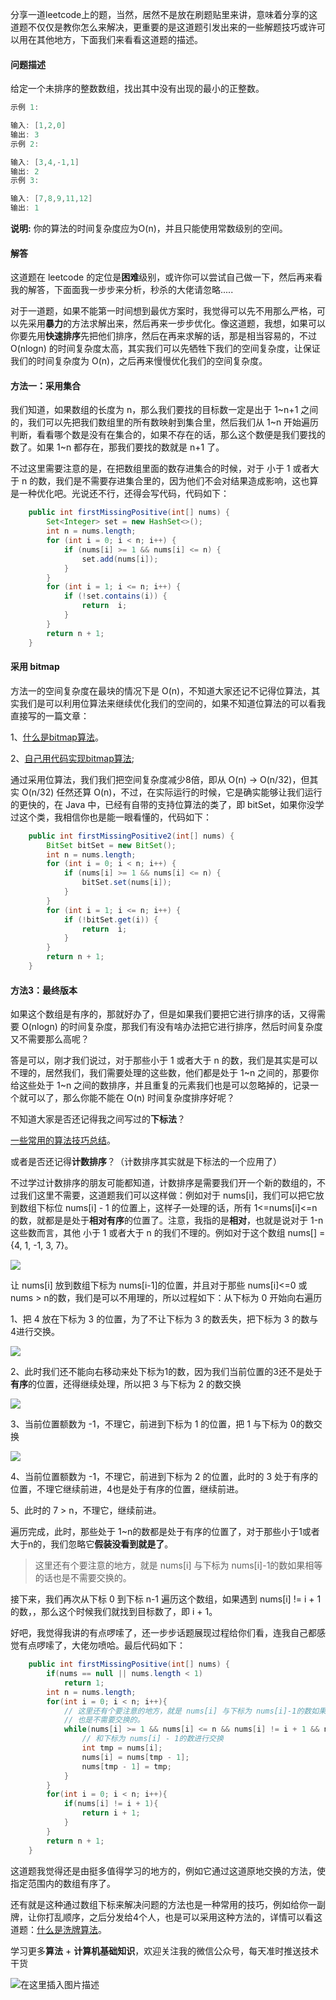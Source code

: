 分享一道leetcode上的题，当然，居然不是放在刷题贴里来讲，意味着分享的这道题不仅仅是教你怎么来解决，更重要的是这道题引发出来的一些解题技巧或许可以用在其他地方，下面我们来看看这道题的描述。

#### 问题描述

给定一个未排序的整数数组，找出其中没有出现的最小的正整数。
```java
示例 1:

输入: [1,2,0]
输出: 3
示例 2:

输入: [3,4,-1,1]
输出: 2
示例 3:

输入: [7,8,9,11,12]
输出: 1
```

**说明:** 你的算法的时间复杂度应为O(n)，并且只能使用常数级别的空间。

#### 解答

这道题在 leetcode 的定位是**困难**级别，或许你可以尝试自己做一下，然后再来看我的解答，下面面我一步步来分析，秒杀的大佬请忽略.....

对于一道题，如果不能第一时间想到最优方案时，我觉得可以先不用那么严格，可以先采用**暴力**的方法求解出来，然后再来一步步优化。像这道题，我想，如果可以你要先用**快速排序**先把他们排序，然后在再来求解的话，那是相当容易的，不过 O(nlogn) 的时间复杂度太高，其实我们可以先牺牲下我们的空间复杂度，让保证我们的时间复杂度为 O(n)，之后再来慢慢优化我们的空间复杂度。

#### 方法一：采用集合

我们知道，如果数组的长度为 n，那么我们要找的目标数一定是出于 1~n+1 之间的，我们可以先把我们数组里的所有数映射到集合里，然后我们从 1~n 开始遍历判断，看看哪个数是没有在集合的，如果不存在的话，那么这个数便是我们要找的数了。如果 1~n 都存在，那我们要找的数就是 n+1 了。

不过这里需要注意的是，在把数组里面的数存进集合的时候，对于 小于 1 或者大于 n 的数，我们是不需要存进集合里的，因为他们不会对结果造成影响，这也算是一种优化吧。光说还不行，还得会写代码，代码如下：

```java
    public int firstMissingPositive(int[] nums) {
        Set<Integer> set = new HashSet<>();
        int n = nums.length;
        for (int i = 0; i < n; i++) {
            if (nums[i] >= 1 && nums[i] <= n) {
                set.add(nums[i]);
            }
        }
        for (int i = 1; i <= n; i++) {
            if (!set.contains(i)) {
                return  i;
            }
        }
        return n + 1;
    }
```

#### 采用 bitmap

方法一的空间复杂度在最块的情况下是 O(n)，不知道大家还记不记得位算法，其实我们是可以利用位算法来继续优化我们的空间的，如果不知道位算法的可以看我直接写的一篇文章：

1、[什么是bitmap算法](https://mp.weixin.qq.com/s/SVePRbrgyLck8UnLVRVJdA)。

2、[自己用代码实现bitmap算法](https://mp.weixin.qq.com/s/pCD1UaNunHfVedkS9Lyp3Q);

通过采用位算法，我们我们把空间复杂度减少8倍，即从 O(n) -> O(n/32)，但其实 O(n/32) 任然还算 O(n)，不过，在实际运行的时候，它是确实能够让我们运行的更快的，在 Java 中，已经有自带的支持位算法的类了，即 bitSet，如果你没学过这个类，我相信你也是能一眼看懂的，代码如下：

```java
    public int firstMissingPositive2(int[] nums) {
        BitSet bitSet = new BitSet();
        int n = nums.length;
        for (int i = 0; i < n; i++) {
            if (nums[i] >= 1 && nums[i] <= n) {
                bitSet.set(nums[i]);
            }
        }
        for (int i = 1; i <= n; i++) {
            if (!bitSet.get(i)) {
                return  i;
            }
        }
        return n + 1;
    }
```

#### 方法3：最终版本

如果这个数组是有序的，那就好办了，但是如果我们要把它进行排序的话，又得需要 O(nlogn) 的时间复杂度，那我们有没有啥办法把它进行排序，然后时间复杂度又不需要那么高呢？

答是可以，刚才我们说过，对于那些小于 1 或者大于 n 的数，我们是其实是可以不理的，居然我们，我们需要处理的这些数，他们都是处于 1~n 之间的，那要你给这些处于 1~n 之间的数排序，并且重复的元素我们也是可以忽略掉的，记录一个就可以了，那么你能不能在 O(n) 时间复杂度排序好呢？

不知道大家是否还记得我之间写过的**下标法**？

[一些常用的算法技巧总结](https://mp.weixin.qq.com/s/6JJdV9oXJznkGt4gSOlR9g)。

或者是否还记得**计数排序**？（计数排序其实就是下标法的一个应用了）

不过学过计数排序的朋友可能都知道，计数排序是需要我们开一个新的数组的，不过我们这里不需要，这道题我们可以这样做：例如对于 nums[i]，我们可以把它放到数组下标位 nums[i] - 1 的位置上，这样子一处理的话，所有 1<=nums[i]<=n 的数，就都是是处于**相对有序**的位置了。注意，我指的是**相对**，也就是说对于 1-n 这些数而言，其他 小于 1 或者大于 n 的我们不理的。例如对于这个数组 nums[] = {4, 1, -1, 3, 7}。



![](https://user-gold-cdn.xitu.io/2019/4/23/16a4ac8a6f498f6d?w=374&h=176&f=png&s=4155)

让 nums[i] 放到数组下标为 nums[i-1]的位置，并且对于那些  nums[i]<=0 或 nums > n的数，我们是可以不用理的，所以过程如下：从下标为 0 开始向右遍历

1、把 4 放在下标为 3 的位置，为了不让下标为 3 的数丢失，把下标为 3 的数与 4进行交换。



![](https://user-gold-cdn.xitu.io/2019/4/23/16a4aca57016ec0f?w=349&h=165&f=png&s=3975)

2、此时我们还不能向右移动来处下标为1的数，因为我们当前位置的3还不是处于**有序**的位置，还得继续处理，所以把 3 与下标为 2 的数交换


![](https://user-gold-cdn.xitu.io/2019/4/23/16a4accc5c05f3f6?w=334&h=189&f=png&s=4227)




3、当前位置额数为 -1，不理它，前进到下标为 1 的位置，把 1 与下标为 0的数交换

![](https://user-gold-cdn.xitu.io/2019/4/23/16a4ace3c5f7edf5?w=347&h=195&f=png&s=4312)

4、当前位置额数为 -1，不理它，前进到下标为 2 的位置，此时的 3 处于有序的位置，不理它继续前进，4也是处于有序的位置，继续前进。

5、此时的 7 > n，不理它，继续前进。

遍历完成，此时，那些处于 1~n的数都是处于有序的位置了，对于那些小于1或者大于n的，我们忽略它**假装没看到就是了**。

> 这里还有个要注意的地方，就是 nums[i] 与下标为 nums[i]-1的数如果相等的话也是不需要交换的。

接下来，我们再次从下标 0 到下标 n-1 遍历这个数组，如果遇到 nums[i] != i + 1 的数，，那么这个时候我们就找到目标数了，即 i + 1。


好吧，我觉得我讲的有点啰嗦了，还一步步话题展现过程给你们看，连我自己都感觉有点啰嗦了，大佬勿喷哈。最后代码如下：

```java
    public int firstMissingPositive(int[] nums) {
        if(nums == null || nums.length < 1)
            return 1;
        int n = nums.length;
        for(int i = 0; i < n; i++){
            // 这里还有个要注意的地方，就是 nums[i] 与下标为 nums[i]-1的数如果相等的话
            // 也是不需要交换的。
            while(nums[i] >= 1 && nums[i] <= n && nums[i] != i + 1 && nums[i] != nums[nums[i]-1] ){
                // 和下标为 nums[i] - 1的数进行交换
                int tmp = nums[i];
                nums[i] = nums[tmp - 1];
                nums[tmp - 1] = tmp;
            }
        }
        for(int i = 0; i < n; i++){
            if(nums[i] != i + 1){
                return i + 1;
            }
        }
        return n + 1;
    }
```
这道题我觉得还是由挺多值得学习的地方的，例如它通过这道原地交换的方法，使指定范围内的数组有序了。

还有就是这种通过数组下标来解决问题的方法也是一种常用的技巧，例如给你一副牌，让你打乱顺序，之后分发给4个人，也是可以采用这种方法的，详情可以看这道题：[什么是洗牌算法](https://mp.weixin.qq.com/s?__biz=Mzg2NzA4MTkxNQ==&mid=2247485349&idx=2&sn=7398654cfca937965af0fac8ba39857c&chksm=ce404c71f937c567df0d4c102adf2b38f235115c890c853f6a1c1862d1956fb25d3e3fd07fa9&token=2090396844&lang=zh_CN#rd)。



学习更多**算法** + **计算机基础知识**，欢迎关注我的微信公众号，每天准时推送技术干货

![在这里插入图片描述](https://img-blog.csdnimg.cn/20200306223728524.png?x-oss-process=image/watermark,type_ZmFuZ3poZW5naGVpdGk,shadow_10,text_aHR0cHM6Ly9ibG9nLmNzZG4ubmV0L20wXzM3OTA3Nzk3,size_16,color_FFFFFF,t_70)






